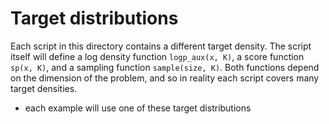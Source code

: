 # Target distributions

Each script in this directory contains a different target density. The script itself will define a log density function `logp_aux(x, K)`, a score function `sp(x, K)`,  and a sampling function `sample(size, K)`. Both functions depend on the dimension of the problem, and so in reality each script covers many target densities.

* each example will use one of these target distributions
